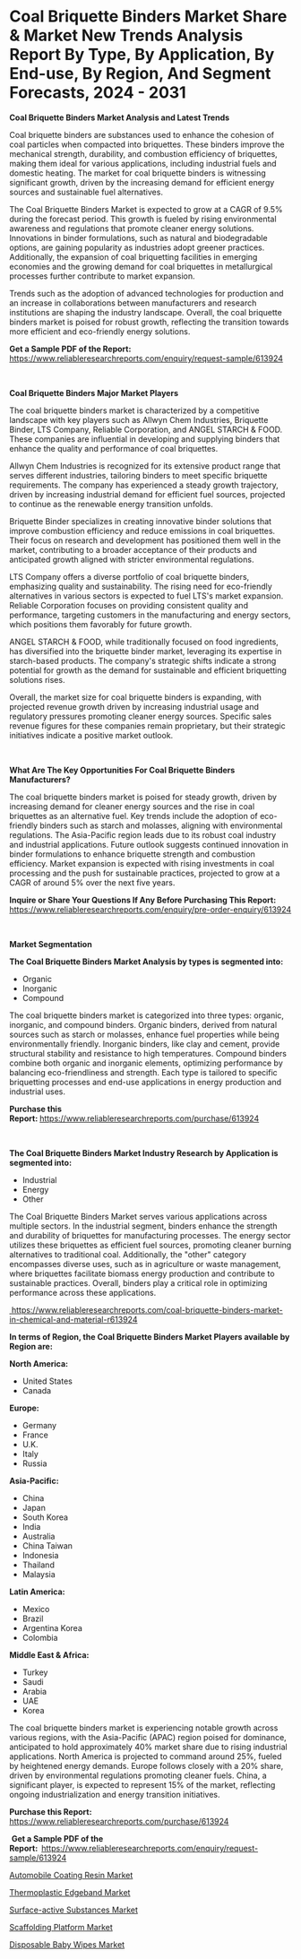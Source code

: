 <p><h1>Coal Briquette Binders Market Share & Market New Trends Analysis Report By Type, By Application, By End-use, By Region, And Segment Forecasts, 2024 - 2031</h1></p><p><strong>Coal Briquette Binders Market Analysis and Latest Trends</strong></p>
<p><p>Coal briquette binders are substances used to enhance the cohesion of coal particles when compacted into briquettes. These binders improve the mechanical strength, durability, and combustion efficiency of briquettes, making them ideal for various applications, including industrial fuels and domestic heating. The market for coal briquette binders is witnessing significant growth, driven by the increasing demand for efficient energy sources and sustainable fuel alternatives.</p><p>The Coal Briquette Binders Market is expected to grow at a CAGR of 9.5% during the forecast period. This growth is fueled by rising environmental awareness and regulations that promote cleaner energy solutions. Innovations in binder formulations, such as natural and biodegradable options, are gaining popularity as industries adopt greener practices. Additionally, the expansion of coal briquetting facilities in emerging economies and the growing demand for coal briquettes in metallurgical processes further contribute to market expansion.</p><p>Trends such as the adoption of advanced technologies for production and an increase in collaborations between manufacturers and research institutions are shaping the industry landscape. Overall, the coal briquette binders market is poised for robust growth, reflecting the transition towards more efficient and eco-friendly energy solutions.</p></p>
<p><strong>Get a Sample PDF of the Report:&nbsp;</strong> <a href="https://www.reliableresearchreports.com/enquiry/request-sample/613924?utm_campaign=11&utm_medium=2&utm_source=Github&utm_content=ia&utm_term=13102024&utm_id=coal-briquette-binders">https://www.reliableresearchreports.com/enquiry/request-sample/613924</a></p>
<p>&nbsp;</p>
<p><strong>Coal Briquette Binders Major Market Players</strong></p>
<p><p>The coal briquette binders market is characterized by a competitive landscape with key players such as Allwyn Chem Industries, Briquette Binder, LTS Company, Reliable Corporation, and ANGEL STARCH & FOOD. These companies are influential in developing and supplying binders that enhance the quality and performance of coal briquettes.</p><p>Allwyn Chem Industries is recognized for its extensive product range that serves different industries, tailoring binders to meet specific briquette requirements. The company has experienced a steady growth trajectory, driven by increasing industrial demand for efficient fuel sources, projected to continue as the renewable energy transition unfolds.</p><p>Briquette Binder specializes in creating innovative binder solutions that improve combustion efficiency and reduce emissions in coal briquettes. Their focus on research and development has positioned them well in the market, contributing to a broader acceptance of their products and anticipated growth aligned with stricter environmental regulations.</p><p>LTS Company offers a diverse portfolio of coal briquette binders, emphasizing quality and sustainability. The rising need for eco-friendly alternatives in various sectors is expected to fuel LTS's market expansion. Reliable Corporation focuses on providing consistent quality and performance, targeting customers in the manufacturing and energy sectors, which positions them favorably for future growth.</p><p>ANGEL STARCH & FOOD, while traditionally focused on food ingredients, has diversified into the briquette binder market, leveraging its expertise in starch-based products. The company's strategic shifts indicate a strong potential for growth as the demand for sustainable and efficient briquetting solutions rises.</p><p>Overall, the market size for coal briquette binders is expanding, with projected revenue growth driven by increasing industrial usage and regulatory pressures promoting cleaner energy sources. Specific sales revenue figures for these companies remain proprietary, but their strategic initiatives indicate a positive market outlook.</p></p>
<p>&nbsp;</p>
<p><strong>What Are The Key Opportunities For Coal Briquette Binders Manufacturers?</strong></p>
<p><p>The coal briquette binders market is poised for steady growth, driven by increasing demand for cleaner energy sources and the rise in coal briquettes as an alternative fuel. Key trends include the adoption of eco-friendly binders such as starch and molasses, aligning with environmental regulations. The Asia-Pacific region leads due to its robust coal industry and industrial applications. Future outlook suggests continued innovation in binder formulations to enhance briquette strength and combustion efficiency. Market expansion is expected with rising investments in coal processing and the push for sustainable practices, projected to grow at a CAGR of around 5% over the next five years.</p></p>
<p><strong>Inquire or Share Your Questions If Any Before Purchasing This Report:</strong> <a href="https://www.reliableresearchreports.com/enquiry/pre-order-enquiry/613924?utm_campaign=11&utm_medium=2&utm_source=Github&utm_content=ia&utm_term=13102024&utm_id=coal-briquette-binders">https://www.reliableresearchreports.com/enquiry/pre-order-enquiry/613924</a></p>
<p>&nbsp;</p>
<p><strong>Market Segmentation</strong></p>
<p><strong>The Coal Briquette Binders Market Analysis by types is segmented into:</strong></p>
<p><ul><li>Organic</li><li>Inorganic</li><li>Compound</li></ul></p>
<p><p>The coal briquette binders market is categorized into three types: organic, inorganic, and compound binders. Organic binders, derived from natural sources such as starch or molasses, enhance fuel properties while being environmentally friendly. Inorganic binders, like clay and cement, provide structural stability and resistance to high temperatures. Compound binders combine both organic and inorganic elements, optimizing performance by balancing eco-friendliness and strength. Each type is tailored to specific briquetting processes and end-use applications in energy production and industrial uses.</p></p>
<p><strong>Purchase this Report:&nbsp;</strong><a href="https://www.reliableresearchreports.com/purchase/613924?utm_campaign=11&utm_medium=2&utm_source=Github&utm_content=ia&utm_term=13102024&utm_id=coal-briquette-binders">https://www.reliableresearchreports.com/purchase/613924</a></p>
<p>&nbsp;</p>
<p><strong>The Coal Briquette Binders Market Industry Research by Application is segmented into:</strong></p>
<p><ul><li>Industrial</li><li>Energy</li><li>Other</li></ul></p>
<p><p>The Coal Briquette Binders Market serves various applications across multiple sectors. In the industrial segment, binders enhance the strength and durability of briquettes for manufacturing processes. The energy sector utilizes these briquettes as efficient fuel sources, promoting cleaner burning alternatives to traditional coal. Additionally, the "other" category encompasses diverse uses, such as in agriculture or waste management, where briquettes facilitate biomass energy production and contribute to sustainable practices. Overall, binders play a critical role in optimizing performance across these applications.</p></p>
<p><a href="https://www.reliableresearchreports.com/coal-briquette-binders-market-in-chemical-and-material-r613924?utm_campaign=11&utm_medium=2&utm_source=Github&utm_content=ia&utm_term=13102024&utm_id=coal-briquette-binders">&nbsp;https://www.reliableresearchreports.com/coal-briquette-binders-market-in-chemical-and-material-r613924</a></p>
<p><strong>In terms of Region, the Coal Briquette Binders Market Players available by Region are:</strong></p>
<p>
    <p> <strong> North America: </strong>
        <ul>
            <li>United States</li>
            <li>Canada</li>
        </ul>
        </p> 
    <p> <strong> Europe: </strong>
        <ul>
            <li>Germany</li>
            <li>France</li>
            <li>U.K.</li>
            <li>Italy</li>
            <li>Russia</li>
        </ul>
        </p> 
    <p> <strong> Asia-Pacific: </strong>
        <ul>
            <li>China</li>
            <li>Japan</li>
            <li>South Korea</li>
            <li>India</li>
            <li>Australia</li>
            <li>China Taiwan</li>
            <li>Indonesia</li>
            <li>Thailand</li>
            <li>Malaysia</li>
        </ul>
        </p> 
    <p> <strong> Latin America: </strong>
        <ul>
            <li>Mexico</li>
            <li>Brazil</li>
            <li>Argentina Korea</li>
            <li>Colombia</li>
        </ul>
        </p> 
    <p> <strong> Middle East & Africa: </strong>
        <ul>
            <li>Turkey</li>
            <li>Saudi</li>
            <li>Arabia</li>
            <li>UAE</li>
            <li>Korea</li>
        </ul>
    </p>
    </p>
<p><p>The coal briquette binders market is experiencing notable growth across various regions, with the Asia-Pacific (APAC) region poised for dominance, anticipated to hold approximately 40% market share due to rising industrial applications. North America is projected to command around 25%, fueled by heightened energy demands. Europe follows closely with a 20% share, driven by environmental regulations promoting cleaner fuels. China, a significant player, is expected to represent 15% of the market, reflecting ongoing industrialization and energy transition initiatives.</p></p>
<p><strong>Purchase this Report: </strong><a href="https://www.reliableresearchreports.com/purchase/613924?utm_campaign=11&utm_medium=2&utm_source=Github&utm_content=ia&utm_term=13102024&utm_id=coal-briquette-binders">https://www.reliableresearchreports.com/purchase/613924</a></p>
<p>&nbsp;<strong>Get a Sample PDF of the Report:&nbsp;&nbsp;</strong><a href="https://www.reliableresearchreports.com/enquiry/request-sample/613924?utm_campaign=11&utm_medium=2&utm_source=Github&utm_content=ia&utm_term=13102024&utm_id=coal-briquette-binders">https://www.reliableresearchreports.com/enquiry/request-sample/613924</a></p>
<p><strong></strong></p>
<p><p><a href="https://github.com/lawriesievelwij/Market-Research-Report-List-1/blob/main/automobile-coating-resin-market.md?utm_campaign=11&utm_medium=2&utm_source=Github&utm_content=ia&utm_term=13102024&utm_id=coal-briquette-binders">Automobile Coating Resin Market</a></p><p><a href="https://www.linkedin.com/pulse/consumer-behavior-shifts-thermoplastic-edgeband-market-demand-fsgyc?utm_campaign=11&utm_medium=2&utm_source=Github&utm_content=ia&utm_term=13102024&utm_id=coal-briquette-binders">Thermoplastic Edgeband Market</a></p><p><a href="https://www.linkedin.com/pulse/investment-opportunities-surface-active-substances-sector-risk-emtdc?utm_campaign=11&utm_medium=2&utm_source=Github&utm_content=ia&utm_term=13102024&utm_id=coal-briquette-binders">Surface-active Substances Market</a></p><p><a href="https://issuu.com/reportprime-2/docs/scaffolding-platform-market-size-20_2638cc13ede55f?utm_campaign=11&utm_medium=2&utm_source=Github&utm_content=ia&utm_term=13102024&utm_id=coal-briquette-binders">Scaffolding Platform Market</a></p><p><a href="https://github.com/KamrulHadi87/Market-Research-Report-List-1/blob/main/disposable-baby-wipes-market.md?utm_campaign=11&utm_medium=2&utm_source=Github&utm_content=ia&utm_term=13102024&utm_id=coal-briquette-binders">Disposable Baby Wipes Market</a></p></p>